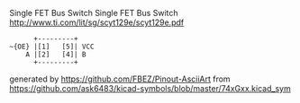 Single FET Bus Switch
Single FET Bus Switch
http://www.ti.com/lit/sg/scyt129e/scyt129e.pdf


	      +---------+
	~{OE} |[1]   [5]| VCC
	    A |[2]   [4]| B
	      +---------+


generated by https://github.com/FBEZ/Pinout-AsciiArt from https://github.com/ask6483/kicad-symbols/blob/master/74xGxx.kicad_sym